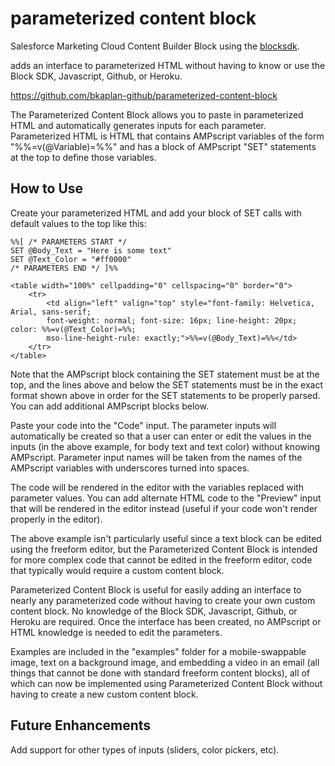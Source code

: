 # parameterized content block
Salesforce Marketing Cloud Content Builder Block using the [blocksdk](https://github.com/salesforce-marketingcloud/blocksdk).

adds an interface to parameterized HTML without having to know or use the Block SDK, Javascript, Github, or Heroku.

https://github.com/bkaplan-github/parameterized-content-block

The Parameterized Content Block allows you to paste in parameterized HTML and automatically generates inputs for each parameter. Parameterized HTML is HTML that contains AMPscript variables of the form "%%=v(@Variable)=%%" and has a block of AMPscript "SET" statements at the top to define those variables.

## How to Use
Create your parameterized HTML and add your block of SET calls with default values to the top like this:

    %%[ /* PARAMETERS START */
    SET @Body_Text = "Here is some text"
    SET @Text_Color = "#ff0000"
    /* PARAMETERS END */ ]%%

    <table width="100%" cellpadding="0" cellspacing="0" border="0">
        <tr>
            <td align="left" valign="top" style="font-family: Helvetica, Arial, sans-serif; 
            font-weight: normal; font-size: 16px; line-height: 20px; color: %%=v(@Text_Color)=%%; 
            mso-line-height-rule: exactly;">%%=v(@Body_Text)=%%</td>
        </tr>
    </table>

Note that the AMPscript block containing the SET statement must be at the top, and the lines above and below the SET statements must be in the exact format shown above in order for the SET statements to be properly parsed. You can add additional AMPscript blocks below.

Paste your code into the "Code" input. The parameter inputs will automatically be created so that a user can enter or edit the values in the inputs (in the above example, for body text and text color) without knowing AMPscript. Parameter input names will be taken from the names of the AMPscript variables with underscores turned into spaces.

The code will be rendered in the editor with the variables replaced with parameter values. You can add alternate HTML code to the "Preview" input that will be rendered in the editor instead (useful if your code won't render properly in the editor).

The above example isn't particularly useful since a text block can be edited using the freeform editor, but the Parameterized Content Block is intended for more complex code that cannot be edited in the freeform editor, code that typically would require a custom content block.

Parameterized Content Block is useful for easily adding an interface to nearly any parameterized code without having to create your own custom content block. No knowledge of the Block SDK, Javascript, Github, or Heroku are required.  Once the interface has been created, no AMPscript or HTML knowledge is needed to edit the parameters.

Examples are included in the "examples" folder for a mobile-swappable image, text on a background image, and embedding a video in an email (all things that cannot be done with standard freeform content blocks), all of which can now be implemented using Parameterized Content Block without having to create a new custom content block.

## Future Enhancements
Add support for other types of inputs (sliders, color pickers, etc).
